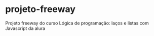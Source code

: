 # projeto-freeway
Projeto freeway do curso Lógica de programação: laços e listas com Javascript da alura
